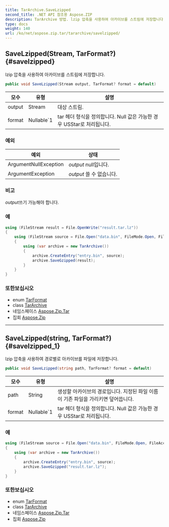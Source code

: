 ```yaml
---
title: TarArchive.SaveLzipped
second_title: .NET API 참조용 Aspose.ZIP
description: TarArchive 방법. lzip 압축을 사용하여 아카이브를 스트림에 저장합니다.
type: docs
weight: 140
url: /ko/net/aspose.zip.tar/tararchive/savelzipped/
---
```

## SaveLzipped(Stream, TarFormat?) {#savelzipped}

lzip 압축을 사용하여 아카이브를 스트림에 저장합니다.

```csharp
public void SaveLzipped(Stream output, TarFormat? format = default)
```

| 모수 | 유형 | 설명 |
| --- | --- | --- |
| output | Stream | 대상 스트림. |
| format | Nullable`1 | tar 헤더 형식을 정의합니다. Null 값은 가능한 경우 USStar로 처리됩니다. |

### 예외

| 예외 | 상태 |
| --- | --- |
| ArgumentNullException | *output* null입니다. |
| ArgumentException | *output* 쓸 수 없습니다. |

### 비고

*output*쓰기 가능해야 합니다.

### 예

```csharp
using (FileStream result = File.OpenWrite("result.tar.lz"))
{
    using (FileStream source = File.Open("data.bin", FileMode.Open, FileAccess.Read))
    {
        using (var archive = new TarArchive())
        {
            archive.CreateEntry("entry.bin", source);
            archive.SaveGzipped(result);
        }
    }
}
```

### 또한보십시오

* enum [TarFormat](../../tarformat/)
* class [TarArchive](../)
* 네임스페이스 [Aspose.Zip.Tar](../../tararchive/)
* 집회 [Aspose.Zip](../../../)

---

## SaveLzipped(string, TarFormat?) {#savelzipped_1}

lzip 압축을 사용하여 경로별로 아카이브를 파일에 저장합니다.

```csharp
public void SaveLzipped(string path, TarFormat? format = default)
```

| 모수 | 유형 | 설명 |
| --- | --- | --- |
| path | String | 생성할 아카이브의 경로입니다. 지정된 파일 이름이 기존 파일을 가리키면 덮어씁니다. |
| format | Nullable`1 | tar 헤더 형식을 정의합니다. Null 값은 가능한 경우 USStar로 처리됩니다. |

### 예

```csharp
using (FileStream source = File.Open("data.bin", FileMode.Open, FileAccess.Read))
{
    using (var archive = new TarArchive())
    {
        archive.CreateEntry("entry.bin", source);
        archive.SaveGzipped("result.tar.lz");
    }
}
```

### 또한보십시오

* enum [TarFormat](../../tarformat/)
* class [TarArchive](../)
* 네임스페이스 [Aspose.Zip.Tar](../../tararchive/)
* 집회 [Aspose.Zip](../../../)


